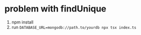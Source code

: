 # problem with findUnique

1. npm install
2. run `DATABASE_URL=mongodb://path.to/yourdb npx tsx index.ts`
